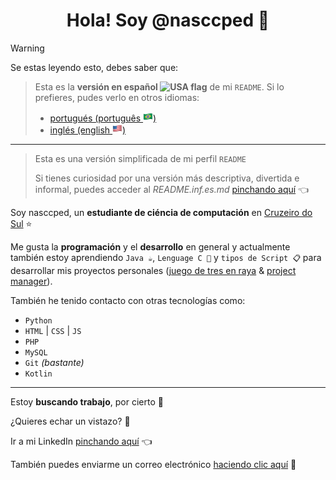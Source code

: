 <h1 align="center">Hola! Soy @nasccped 👋</h1>

<!-- contenido de advertencia -->
> [!WARNING]
>
> Se estas leyendo esto, debes saber que:
>
> > Esta es la **versión en español <img
> > src="./assets/flag-bolivia.png"
> > style="height: 1rem"
> > alt="USA flag">** de mi `README`.
> > Si lo prefieres, pudes verlo en otros idiomas:
> > - [portugués (português <img src="./assets/flag-brazil.png" style="height: 1rem" alt="bandera de Brasil">)][frm-readme-ptbr-link]
> > - [inglés  (english <img src="./assets/flag-usa.png" style="height: 1rem" alt="bandera de EUA">)][frm-readme-en-link]
>
> ---
>
> > Esta es una versión simplificada de mi perfil `README`
> >
> > Si tienes curiosidad por una versión más descriptiva, divertida e
> > informal, puedes acceder al _README.inf.es.md_ [pinchando aquí][inf-readme-es-link] 👈


<!-- sección sobre mi -->
Soy nasccped, un **estudiante de ciéncia de computación** en
[Cruzeiro do Sul][cruzeiro-do-sul-link] ⭐

Me gusta la **programación** y el **desarrollo** en general y
actualmente también estoy aprendiendo `Java ☕`, `Lenguage C 📠` y
`tipos de Script 📋` para desarrollar mis proyectos
personales ([juego de tres en raya][tic-tac-low-repo] &
[project manager][kojamp-man-repo]).

También he tenido contacto con otras tecnologías como:
- `Python`
- `HTML` | `CSS` | `JS`
- `PHP`
- `MySQL`
- `Git` _(bastante)_
- `Kotlin`


---

<!-- job section -->
Estoy **buscando trabajo**, por cierto 💼

¿Quieres echar un vistazo? 👀

Ir a mi LinkedIn [pinchando aquí][linkedin-link] 👈

También puedes enviarme un correo electrónico
[haciendo clic aquí][sendme-an-email] 📩

<!-- links -->
[frm-readme-ptbr-link]: ./README.frm.pt-br.md
[frm-readme-en-link]: https://github.com/nasccped
[inf-readme-es-link]: ./README.inf.es.md
[cruzeiro-do-sul-link]: https://www.cruzeirodosul.edu.br/
[tic-tac-low-repo]: https://github.com/nasccped/tic-tac-low
[kojamp-man-repo]: https://github.com/nasccped/kojamp-man
[linkedin-link]: https://www.linkedin.com/in/nasccped/
[sendme-an-email]: mailto:pdbt.contact@gmail.com?subject=Pon%20el%20t%C3%ADtulo%20del%20mensaje%20aqu%C3%AD%20%E2%9C%8D%EF%B8%8F&body=No%20olvides%20agregar...%20bueno...%20el%20mensaje%20%F0%9F%98%85
